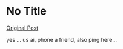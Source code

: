# No Title

[Original Post](https://discourse.onlinedegree.iitm.ac.in/t/168832/45)

<p>yes … us ai, phone a friend, also ping here…</p>